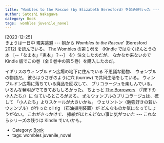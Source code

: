 ```yaml
---
title: "Wombles to the Rescue (by Elizabeth Beresford) を読み終わった ---The Borrowers みたいな面白さ"
author: Satoshi Nakagawa
category: Book
tags:  wombles juvenile_novel
---
```


[2023-12-25]  
 きょうは一日中 現実逃避 ---
朝から _Wombles to the Rescue_' 
(Beresford 2012) を読んでいる。
[The Wombles](https://en.m.wikipedia.org/wiki/The_Wombles) の第１巻を
（Kindle ではなくほんとうの本
［--「なま本」「実本」？--］
を）注文したのだが、
なかなか来ないので
Kindle 版でこの巻（全６巻中の第５巻）を購入したのだ。

イギリスのウィンブルドン広場の地下に住んでいる
不思議な動物、
ウォンブルの物語だ。
彼らはうさぎのように穴 (burrow) で共同生活をしている。
ウィンブルドン広場に落ちている廃品を回収して、
ブリコラージュを楽しんでいる。
いろんな発明がでてきておもしろかった。
ちょっと
[The Borrowers](https://en.wikipedia.org/wiki/The_Borrowers) （『床下の小人たち』）に
似ているところがある。
尤もウォンブルのブリコラージュは、概して
「小人たち」よりスケールが大きいかも。
ウェリントン（勉強好きの若いウォンブル）が作った
oil rig （石油掘削装置）が
どんなものか気になってしょうがない。
これがきっかけで、
挿絵がほとんどない事に気がついた ---
これならシリーズの残りは Kindle でいいかも。

- Category: [Book](/categories.html#Book)
- tags:  wombles juvenile_novel
